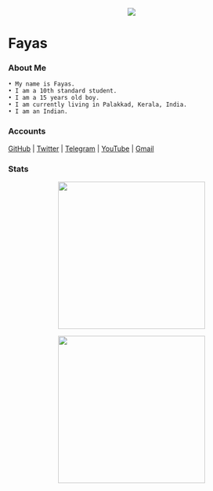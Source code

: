 <p align="center">
  <img src="https://avatars.githubusercontent.com/u/76828314?s=460&u=13967485f13a669a5d59bf56bd1ca6dba28c008c&v=4" />
</p>


# Fayas

### About Me

```
• My name is Fayas.
• I am a 10th standard student.
• I am a 15 years old boy.
• I am currently living in Palakkad, Kerala, India.
• I am an Indian.
```


### Accounts

[GitHub](https://github.com/FnKallekkad) | [Twitter](https://twitter.com/FnKallekkad) | [Telegram](https://telegram.me/FNPROJECTS) | [YouTube](https://youtube.com/channel/UCezxW4T3jDcmX1bccbsGdNg) | [Gmail](mailto:fnkallekkad@gmail.com)

### Stats 

<p align="center">
  <img width="300px" src="https://github-readme-stats.vercel.app/api?username=FnKallekkad&theme=tokyonight&show_icons=true" />
</p>
<p align="center">
  <img width="300px" src="https://github-readme-stats.vercel.app/api/top-langs/?username=FnKallekkad&theme=tokyonight&hide_langs_below=1&show_icons=true" />
</p>

